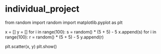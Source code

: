 # individual_project
from random import random
import matplotlib.pyplot as plt

x = []
y = []
for i in range(100):
    s = random() * (5 + 5) - 5
    x.append(s)
for i in range(100):
    r = random() * (5 + 5) - 5
    y.append(r)

plt.scatter(x, y)
plt.show()
